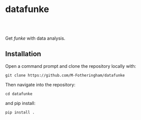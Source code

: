 # datafunke
<br>
<br>

Get *funke* with data analysis.

## Installation
Open a command prompt and clone the repository locally with: <br>
```
git clone https://github.com/M-Fotheringham/datafunke
```
Then navigate into the repository: <br> 
```
cd datafunke
```
and pip install: <br>
```
pip install .
```
